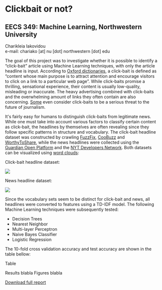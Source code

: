 # Clickbait or not?
## EECS 349: Machine Learning, Northwestern University

Charikleia Iakovidou <br>
e-mail: chariako [at] nu [dot] northwestern [dot] edu

The goal of this project was to investigate whether it is possible to identify a “click-bait” article using Machine Learning techniques, with only the article headline is input. According to [Oxford dictionaries](https://en.oxforddictionaries.com/definition/clickbait), a click-bait is defined as “content whose main purpose is to attract attention and encourage visitors to click on a link to a particular web page”. While click-baits promise a thrilling, sensational experience, their content is usually low-quality, misleading or inaccurate. The heavy advertising combined with click-baits and the overwhelming amount of links they often contain are also concerning. [Some](https://www.theguardian.com/media/2016/jul/12/how-technology-disrupted-the-truth) even consider click-baits to be a serious threat to the future of journalism.

It's fairly easy for humans to distinguish click-baits from legitimate news. While one must take into account various factors to classify certain content as click-bait, the headlines by themselves are often revealing since they follow specific patterns in structure and vocabulary. The click-bait headline dataset was constructed by crawling [FuzzFix](http://www.fuzzfix.com/), [CooBuzz](http://www.coobuzz.com/) and [WorthyToShare](http://www.worthytoshare.com/), while the news headlines were collected using the [Guardian Open Platform](http://open-platform.theguardian.com/) and the [NYT Developers Network](https://developer.nytimes.com/). Both datasets can be visualized using [word clouds](https://www.jasondavies.com/wordcloud/):

Click-bait headline dataset:

![](http://i.imgur.com/6UOw4hw.png)

News headline dataset:

![](http://i.imgur.com/pPZoQfO.png)

Since the vocabulary sets seem to be distinct for click-bait and news, all headlines were converted to features using a TD-IDF model. The following Machine Learning techniques were subsequently tested:

- Decision Trees
- Nearest Neighbor
- Multi-layer Perceptron
- Naive Bayes Classifier
- Logistic Regression

The 10-fold cross validation accuracy and test accuracy are shown in the table bellow:

Table

Results blabla
Figures blabla

[Download full report](https://www.youtube.com/watch?v=nSc5-RkndnQ)

